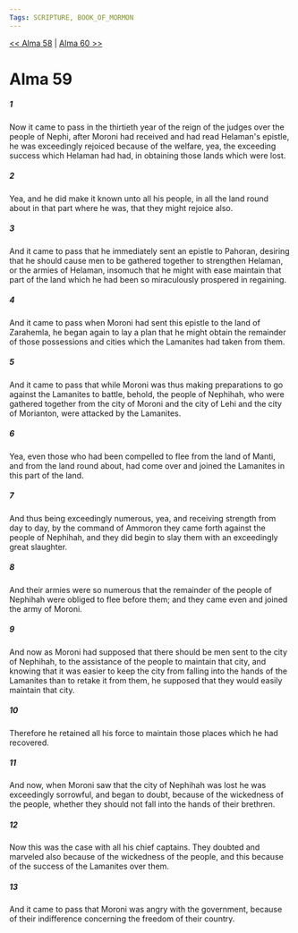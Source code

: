 ```yaml
---
Tags: SCRIPTURE, BOOK_OF_MORMON
---
```


[<< Alma 58](BOOK_OF_MORMON/09_Alma/Alma_58.md) | [Alma 60 >>](BOOK_OF_MORMON/09_Alma/Alma_60.md)

# Alma 59

##### 1
 Now it came to pass in the thirtieth year of the reign of the judges over the people of Nephi, after Moroni had received and had read Helaman's epistle, he was exceedingly rejoiced because of the welfare, yea, the exceeding success which Helaman had had, in obtaining those lands which were lost.
##### 2
 Yea, and he did make it known unto all his people, in all the land round about in that part where he was, that they might rejoice also.
##### 3
 And it came to pass that he immediately sent an epistle to Pahoran, desiring that he should cause men to be gathered together to strengthen Helaman, or the armies of Helaman, insomuch that he might with ease maintain that part of the land which he had been so miraculously prospered in regaining.
##### 4
 And it came to pass when Moroni had sent this epistle to the land of Zarahemla, he began again to lay a plan that he might obtain the remainder of those possessions and cities which the Lamanites had taken from them.
##### 5
 And it came to pass that while Moroni was thus making preparations to go against the Lamanites to battle, behold, the people of Nephihah, who were gathered together from the city of Moroni and the city of Lehi and the city of Morianton, were attacked by the Lamanites.
##### 6
 Yea, even those who had been compelled to flee from the land of Manti, and from the land round about, had come over and joined the Lamanites in this part of the land.
##### 7
 And thus being exceedingly numerous, yea, and receiving strength from day to day, by the command of Ammoron they came forth against the people of Nephihah, and they did begin to slay them with an exceedingly great slaughter.
##### 8
 And their armies were so numerous that the remainder of the people of Nephihah were obliged to flee before them; and they came even and joined the army of Moroni.
##### 9
 And now as Moroni had supposed that there should be men sent to the city of Nephihah, to the assistance of the people to maintain that city, and knowing that it was easier to keep the city from falling into the hands of the Lamanites than to retake it from them, he supposed that they would easily maintain that city.
##### 10
 Therefore he retained all his force to maintain those places which he had recovered.
##### 11
 And now, when Moroni saw that the city of Nephihah was lost he was exceedingly sorrowful, and began to doubt, because of the wickedness of the people, whether they should not fall into the hands of their brethren.
##### 12
 Now this was the case with all his chief captains. They doubted and marveled also because of the wickedness of the people, and this because of the success of the Lamanites over them.
##### 13
 And it came to pass that Moroni was angry with the government, because of their indifference concerning the freedom of their country.

